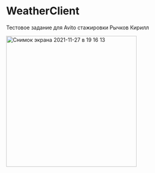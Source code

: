 # WeatherClient
Тестовое задание для Avito стажировки
Рычков Кирилл

<img width="351" alt="Снимок экрана 2021-11-27 в 19 16 13" src="https://user-images.githubusercontent.com/36132918/143688910-0bccd9c0-e90c-4072-9896-16ac8d3cc102.png">
